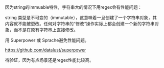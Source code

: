 因为string的immuable特性，字符串大的情况下用regex会有性能问题：

string 类型是不可变的（immutable），这意味着一旦创建了一个字符串对象，其内容就不能被更改。任何对字符串的“修改”操作实际上都会创建一个新的字符串对象，而不是在原有字符串上直接修改。

用 Superpower 或 Sprache避免性能问题。

https://github.com/datalust/superpower

待验证，因为有点场景还是regex性能比较高。